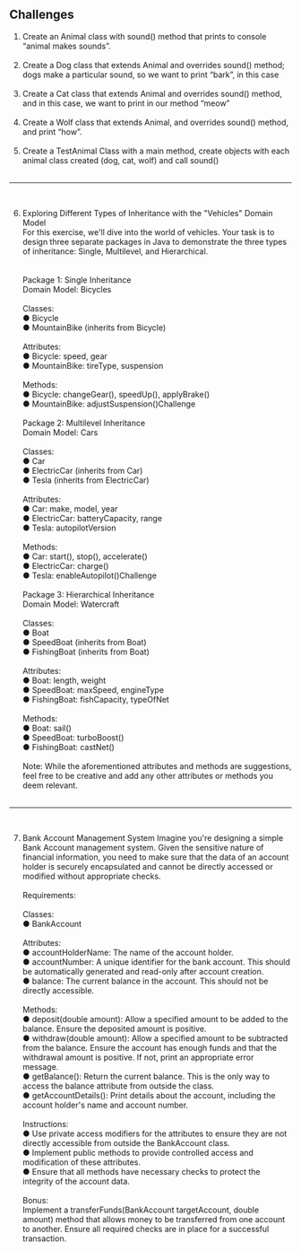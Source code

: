 Challenges
---

1. Create an Animal class with sound() method that prints to console “animal makes sounds”.<br />
   <br />
2. Create a Dog class that extends Animal and overrides sound() method; dogs make a particular sound, so we want to print “bark”, in this case<br />
   <br />
3. Create a Cat class that extends Animal and overrides sound() method, and in this case, we want to print in our method “meow”<br />
   <br />
4. Create a Wolf class that extends Animal, and overrides sound() method, and print “how”. <br />
   <br />
5.  Create a TestAnimal Class with a main method, create objects with each animal class created (dog, cat, wolf) and call sound()<br /><br />

---
<br />

6. Exploring Different Types of Inheritance with the "Vehicles" Domain Model<br />
   For this exercise, we'll dive into the world of vehicles. Your task is to design three separate packages in Java to demonstrate the three types of inheritance: Single, Multilevel, and Hierarchical.<br />
   <br /><br />
   Package 1: Single Inheritance <br />
   Domain Model: Bicycles <br />
   <br />
   Classes:<br />
   ● Bicycle<br />
   ● MountainBike (inherits from Bicycle)<br /><br />
   Attributes:<br />
   ● Bicycle: speed, gear<br />
   ● MountainBike: tireType, suspension<br /><br />
   Methods:<br />
   ● Bicycle: changeGear(), speedUp(), applyBrake()<br />
   ● MountainBike: adjustSuspension()Challenge<br /><br />
   Package 2: Multilevel Inheritance<br />
   Domain Model: Cars<br /><br />
   Classes:<br />
   ● Car<br />
   ● ElectricCar (inherits from Car)<br />
   ● Tesla (inherits from ElectricCar)<br /><br />
   Attributes:<br />
   ● Car: make, model, year<br />
   ● ElectricCar: batteryCapacity, range<br />
   ● Tesla: autopilotVersion<br /><br />
   Methods:<br />
   ● Car: start(), stop(), accelerate()<br />
   ● ElectricCar: charge()<br />
   ● Tesla: enableAutopilot()Challenge<br /><br />
   Package 3: Hierarchical Inheritance<br />
   Domain Model: Watercraft<br /><br />
   Classes:<br />
   ● Boat<br />
   ● SpeedBoat (inherits from Boat)<br />
   ● FishingBoat (inherits from Boat)<br /><br />
   Attributes:<br />
   ● Boat: length, weight<br />
   ● SpeedBoat: maxSpeed, engineType<br />
   ● FishingBoat: fishCapacity, typeOfNet<br /><br />
   Methods:<br />
   ● Boat: sail()<br />
   ● SpeedBoat: turboBoost()<br />
   ● FishingBoat: castNet()<br /><br />
   Note: While the aforementioned attributes and methods are suggestions, feel free to be creative and add any other attributes or methods you
   deem relevant.<br /><br />

---
<br />

7. Bank Account Management System
   Imagine you're designing a simple Bank Account management system. Given the sensitive nature of financial information, you need to make sure that the data of an account holder is securely encapsulated and cannot be directly accessed or modified without appropriate checks.<br /><br />
   Requirements:<br /><br />
   Classes:<br />
   ● BankAccount<br /><br />
   Attributes:<br />
   ● accountHolderName: The name of the account holder.<br />
   ● accountNumber: A unique identifier for the bank account. This should be automatically generated and read-only after account creation.<br />
   ● balance: The current balance in the account. This should not be directly accessible.<br /><br />
   Methods:<br /> 
   ● deposit(double amount): Allow a specified amount to be added to the balance. Ensure the deposited amount is positive. <br />
   ● withdraw(double amount): Allow a specified amount to be subtracted from the balance. Ensure the account has enough funds and that the withdrawal amount is positive. If not, print an appropriate error message.<br />
   ● getBalance(): Return the current balance. This is the only way to access the balance attribute from outside the class. <br />
   ● getAccountDetails(): Print details about the account, including the account holder's name and account number.<br /><br />
   Instructions: <br />
   ● Use private access modifiers for the attributes to ensure they are not directly accessible from outside the BankAccount class. <br />
   ● Implement public methods to provide controlled access and modification of these attributes. <br />
   ● Ensure that all methods have necessary checks to protect the integrity of the account data.<br /><br />
   Bonus: <br />
   Implement a transferFunds(BankAccount targetAccount, double amount) method that allows money to be transferred from one account to another. Ensure all required checks are in place for a successful transaction.<br />